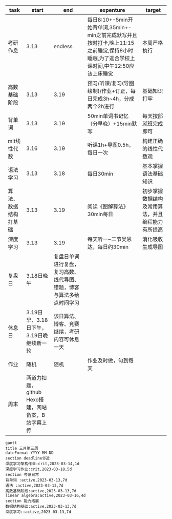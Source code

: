 | task                 | start                                              | end                                                                    | expenture                                                                                                                              | target                                           |
| -------------------- | -------------------------------------------------- | ---------------------------------------------------------------------- | -------------------------------------------------------------------------------------------------------------------------------------- | ------------------------------------------------ |
| 考研作息             | 3.13                                               | endless                                                                | 每日8:10+-5min开始背单词,35min+-min之前完成默写并且按时打卡,晚上11:15之前睡觉,保持8小时睡眠,为了迎合学校上课时间,中午12:50应该上床睡觉 | 本周严格执行                                     |
| 高数基础阶段         | 3.13                                               | 3.19                                                                   | 预习/听课/复习(导图绘制)/作业+订正，每日完成3h~4h，分成两个2h进行                                                                      | 基础知识打牢                                     |
| 背单词               | 3.13                                               | 3.19                                                                   | 50min单词书记忆（分早晚）+15min默写                                                                                                    | 每天按部就班完成即可                             |
| mit线性代数          | 3.16                                               | 3.19                                                                   | 听课1h+导图0.5h，每日一次                                                                                                              | 构建正确的线性代数观                             |
| 语法学习             | 3.13                                               | 3.18                                                                   | 每日30min                                                                                                                              | 基本掌握语法基础知识                             |  |
| 算法、数据结构打基础 | 3.13                                               | 3.19                                                                   | 阅读《图解算法》30min每日                                                                                                              | 初步掌握数据结构及常用算法，并且编程能力有所提高 |
| 深度学习             | 3.13                                               | 3.19                                                                   | 每天听一~二节吴恩达，每日约30min                                                                                                       | 消化吸收生成导图                                 |
| 复盘日               | 3.18日晚午                                         | 复盘日单词进行复盘，复习高数、线代导图、错题，博客与算法多给点时间学习 |                                                                                                                                        |                                                  |
| 休息日               | 3.19日早、3.18日下午，3.19日晚继续新一轮           | 该日算法、博客、竞赛继续，考研内容可休息一天                           |                                                                                                                                        |                                                  |
| 作业                 | 随机                                               | 随机                                                                   | 作业及时做，匀到每天                                                                                                                   |
| 周末                 | 两道力扣题，github Hexo搭建，网站备案，B站字幕上传 |                                                                        |                                                                                                                                        |
```mermaid
gantt
title 三月第三周
dateFormat YYYY-MM-DD
section deadline邻近
深度学习架构作业:crit,2023-03-14,1d
深度学习作业:crit,2023-03-18,5d
section 考研日常
背单词 :active,2023-03-13,7d
语法 :active,2023-03-13,7d
高数基础阶段:active,2023-03-13,7d
linear algebra:active,2023-03-16,4d
section 能力拓展
数据结构基础:active,2023-03-13,7d
深度学习::active,2023-03-13,7d
```
